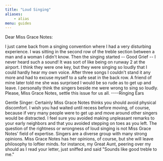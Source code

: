 ```yaml
---
title: "Loud Singing"
aliases:
    - alias
menu: guides
---
```


Dear Miss Grace Notes:

I just came back from a singing convention where I had a very disturbing experience. I was sitting in the second row of the treble section between a man and a woman I didn't know. Then the singing started -- Good Grief -- I never heard such a sound! It was sort of like being on runway 2 at the airport. I think they were one key, but they were singing so loudly that I could hardly hear my own voice. After three songs I couldn't stand it any more and had to excuse myself to a safe seat in the back row. A friend of mine later told me she was surprised I would be so rude as to get up and leave. I personally think the singers beside me were wrong to sing so loudly. Please, Miss Grace Notes, settle this issue for us all.
----Ringing Ears

Gentle Singer:
Certainly Miss Grace Notes thinks you should avoid physical discomfort. I wish you had waited until recess before moving, of course, because if very many people were to get up and move around other singers would be distracted. I feel sure you avoided making unpleasant remarks to your early neighbors and that you avoided stepping on toes as you left.
The question of the rightness or wrongness of loud singing is not Miss Grace Notes' field of expertise. Singers are a diverse group with many strong opinions. Miss Grace Notes has her opinions, of course, but she will leave philosophy to loftier minds. for instance, my Great Aunt, peering over my should as I read your letter, just sniffed and said "Sounds like good treble to me."